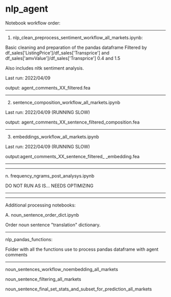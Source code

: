 # nlp_agent


Notebook workflow order:

----------

1.  nlp_clean_preprocess_sentiment_workflow_all_markets.ipynb:

Basic cleaning and preparation of the pandas dataframe 
Filtered by df_sales['ListingPrice']/df_sales['Transprice']  and
df_sales['amvValue']/df_sales['Transprice']  0.4 and 1.5

Also includes nltk sentiment analysis.

Last run: 2022/04/09

output: agent_comments_XX_filtered.fea

----------

2. sentence_composition_workflow_all_markets.ipynb

Last run: 2022/04/09 (RUNNING SLOW)

output: agent_comments_XX_sentence_filtered_composition.fea


----------

3. embeddings_workflow_all_markets.ipynb

Last run:  2022/04/09 (RUNNING SLOW)

output:agent_comments_XX_sentence_filtered_ _embedding.fea


----------




----------




n. frequency_ngrams_post_analysys.ipynb

DO NOT RUN AS IS...
NEEDS OPTIMIZING

----------



----------------

Additional processing notebooks:

A. noun_sentence_order_dict.ipynb

Order noun sentence "translation" dictionary.


----------------


nlp_pandas_functions:

Folder with all the functions use to process pandas dataframe with agent comments


------------

noun_sentences_workflow_noembedding_all_markets

noun_sentence_filtering_all_markets


noun_sentence_final_set_stats_and_subset_for_prediction_all_markets


